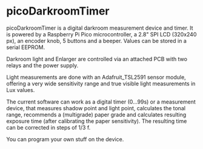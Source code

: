 # picoDarkroomTimer

picoDarkroomTimer is a digital darkroom measurement device and timer.
It is powered by a Raspberry Pi Pico microcontroller, a 2.8" SPI LCD (320x240 px), an encoder knob, 5 buttons and a beeper. Values can be stored in a serial EEPROM.

Darkroom light and Enlarger are controlled via an attached PCB with two relays and the power supply.

Light measurements are done with an Adafruit_TSL2591 sensor module, offering a very wide sensitivity range and true visible light measurements in Lux values.

The current software can work as a digital timer (0...99s) or a measurement device, that measures shadow point and light point, calculates the tonal range, recommends a (multigrade) paper grade and calculates resulting exposure time (after calibrating the paper sensitivity). The resulting time can be corrected in steps of 1/3 f.

You can program your own stuff on the device.